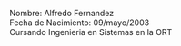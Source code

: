 ﻿Nombre: Alfredo Fernandez  
Fecha de Nacimiento: 09/mayo/2003  
Cursando Ingenieria en Sistemas en la ORT
